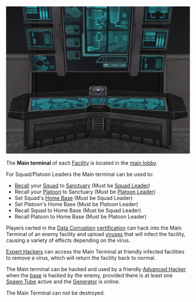 ![](../images/Main_Term.jpg "Main_Term.jpg")

The **Main terminal** of each [Facility](../locations/Facilities.md) is located
in the [main lobby](../locations/Main_lobby.md).

For Squad/Platoon Leaders the Main terminal can be used to:

- [Recall](../terminology/Recall.md) your [Squad](../terminology/Squad.md) to
  [Sanctuary](../locations/Sanctuary.md) (Must be
  [Squad Leader](../terminology/Squad_Leader.md))
- Recall your [Platoon](../terminology/Platoon.md) to Sanctuary (Must be
  [Platoon Leader](../terminology/Platoon_Leader.md))
- Set Squad's [Home Base](../terminology/Squad_Home_Base.md) (Must be Squad
  Leader)
- Set Platoon's Home Base (Must be Platoon Leader)
- Recall Squad to Home Base (Must be Squad Leader)
- Recall Platoon to Home Base (Must be Platoon Leader)

Players certed in the [Data Corruption](../certifications/Data_Corruption.md)
[certification](../certifications/Certification.md) can hack into the Main
Terminal of an enemy facility and upload [viruses](../terminology/Virus.md) that
will infect the facility, causing a variety of effects depending on the virus.

[Expert Hackers](../certifications/Expert_Hacking.md) can access the Main
Terminal at friendly infected facilities to remove a virus, which will return
the facility back to normal.

The Main terminal can be hacked and used by a friendly
[Advanced Hacker](../certifications/Advanced_Hacking.md) when the
[base](../locations/Facilities.md) is hacked by the enemy, provided there is at
least one [Spawn Tube](Respawn_Tube.md) active and the [Generator](Generator.md)
is online.

The Main Terminal can not be destroyed.
